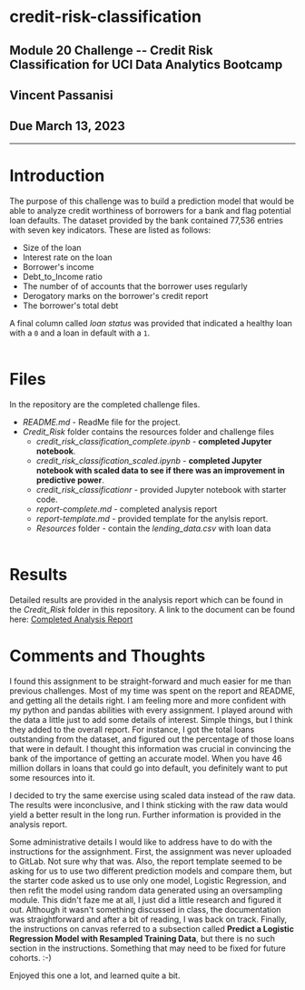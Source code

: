 # credit-risk-classification
## **Module 20 Challenge -- Credit Risk Classification for UCI Data Analytics Bootcamp**

## Vincent Passanisi

## Due March 13, 2023

---

# **Introduction**

The purpose of this challenge was to build a prediction model that would be able to analyze credit worthiness of borrowers for a bank and flag potential loan defaults. The dataset provided by the bank contained 77,536 entries with seven key indicators. These are listed as follows:

* Size of the loan
* Interest rate on the loan
* Borrower's income 
* Debt_to_Income ratio
* The number of of accounts that the borrower uses regularly
* Derogatory marks on the borrower's credit report
* The borrower's total debt

A final column called *loan status* was provided that indicated a healthy loan with a `0` and a loan in default with a `1`.
<br/><br/>

# **Files**

In the repository are the completed challenge files.

* *README.md* - ReadMe file for the project.
* *Credit_Risk* folder contains the resources folder and challenge files
    * *credit_risk_classification_complete.ipynb* - **completed Jupyter notebook**.
    * *credit_risk_classification_scaled.ipynb* - **completed Jupyter notebook with scaled data to see if there was an improvement in predictive power**.
    * *credit_risk_classificationr* - provided Jupyter notebook with starter code.
    * *report-complete.md* - completed analysis report
    * *report-template.md* - provided template for the anylsis report.
    * *Resources* folder - contain the *lending_data.csv* with loan data
<br/><br/>

# **Results**

Detailed results are provided in the analysis report which can be found in the *Credit_Risk* folder in this repository.
A link to the document can be found here: [Completed Analysis Report](https://github.com/vgpass/credit-risk-classification/blob/main/Credit_Risk/report-complete.md)

# **Comments and Thoughts**

I found this assignment to be straight-forward and much easier for me than previous challenges. Most of my time was spent on the report and README, and getting all the details right. I am feeling more and more confident with my python and pandas abilities with every assignment. I played around with the data a little just to add some details of interest. Simple things, but I think they added to the overall report. For instance, I got the total loans outstanding from the dataset, and figured out the percentage of those loans that were in default. I thought this information was crucial in convincing the bank of the importance of getting an accurate model. When you have 46 million dollars in loans that could go into default, you definitely want to put some resources into it.

I decided to try the same exercise using scaled data instead of the raw data. The results were inconclusive, and I think sticking with the raw data would yield a better result in the long run. Further information is provided in the analysis report.

Some administrative details I would like to address have to do with the instructions for the assignhment. First, the assignment was never uploaded to GitLab. Not sure why that was. Also, the report template seemed to be asking for us to use two different prediction models and compare them, but the starter code asked us to use only one model, Logistic Regression, and then refit the model using random data generated using an oversampling module. This didn't faze me at all, I just did a little research and figured it out. Although it wasn't something discussed in class, the documentation was straightforward and after a bit of reading, I was back on track. Finally, the instructions on canvas referred to a subsection called **Predict a Logistic Regression Model with Resampled Training Data**, but there is no such section in the instructions. Something that may need to be fixed for future cohorts. :-)

Enjoyed this one a lot, and learned quite a bit.







